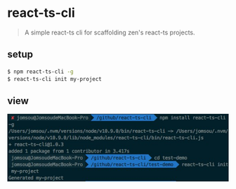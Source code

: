 # react-ts-cli

>A simple react-ts cli for scaffolding zen's react-ts projects.

## setup

```bash
$ npm react-ts-cli -g
$ react-ts-cli init my-project
```

## view

![init](images/init.jpg)